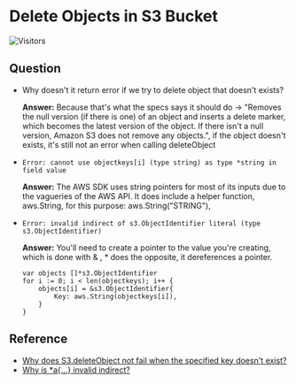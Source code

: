 # Delete Objects in S3 Bucket

![Visitors](https://api.visitorbadge.io/api/visitors?path=aasisodiya.go.golang-aws-operations.aws-s3.delete-objects&labelColor=%23ffa500&countColor=%23263759&labelStyle=upper)

## Question

* Why doesn't it return error if we try to delete object that doesn't exists?

    **Answer:** Because that's what the specs says it should do -> "Removes the null version (if there is one) of an object and inserts a delete marker, which becomes the latest version of the object. If there isn't a null version, Amazon S3 does not remove any objects.", if the object doesn't exists, it's still not an error when calling deleteObject

* `Error: cannot use objectkeys[i] (type string) as type *string in field value`

    **Answer:** The AWS SDK uses string pointers for most of its inputs due to the vagueries of the AWS API. It does include a helper function, aws.String, for this purpose: aws.String("STRING"),

* `Error: invalid indirect of s3.ObjectIdentifier literal (type s3.ObjectIdentifier)`

  **Answer:** You'll need to create a pointer to the value you're creating, which is done with & , * does the opposite, it dereferences a pointer.

  ```golang
  var objects []*s3.ObjectIdentifier
  for i := 0; i < len(objectkeys); i++ {
      objects[i] = &s3.ObjectIdentifier{
          Key: aws.String(objectkeys[i]),
      }
  }
  ```

## Reference

* [Why does S3.deleteObject not fail when the specified key doesn't exist?
](https://stackoverflow.com/questions/30697746/why-does-s3-deleteobject-not-fail-when-the-specified-key-doesnt-exist)
* [Why is *a{…} invalid indirect?
](https://stackoverflow.com/questions/20890850/why-is-a-invalid-indirect)
